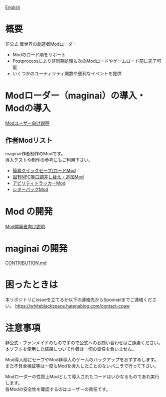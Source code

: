 [English](README_en.md)

# 概要

非公式 異世界の創造者Modローダー

- Modのロード順をサポート
- Postprocessにより非同期処理も次のModロードやゲームロード前に完了可能
- いくつかのユーティリティ関数や便利なイベントを提供

# Modローダー（maginai）の導入・Modの導入
[Modユーザー向け説明](INSTALL.md)

## 作者Modリスト
maginai作者制作のModです。  
導入テストや制作の参考にもご利用下さい。  

- [簡易クイックセーブ/ロードMod](https://github.com/Spoonail-Iroiro/maginai-qsave/blob/master/README.md)
- [固有NPC等口調差し替え・追加Mod](https://github.com/Spoonail-Iroiro/maginai-plustalk/blob/master/README.md)
- [アビリティトラッカーMod](https://github.com/Spoonail-Iroiro/maginai-atrack)
- [レターパックMod](https://github.com/Spoonail-Iroiro/maginai-letterpack/blob/master/README.md)


# Mod の開発
[Mod開発者向け説明](MOD_DEVELOP.md)

# maginai の開発
[CONTRIBUTION.md](CONTRIBUTION.md)

# 困ったときは
本リポジトリにissueを立てるか以下の連絡先からSpoonailまでご連絡ください。
https://whiteblackspace.hatenablog.com/contact-coaw

# 注意事項
非公式・ファンメイドのものですので公式へのお問い合わせはご遠慮ください。  
本ソフトを使用した結果について作者は一切の責任を負いません。  

Mod導入前にセーブやMod非導入のゲームのバックアップをおすすめします。  
また不具合検証等は一度もModを導入したことのないバニラで行って下さい。  

Modローダーの性質上Modとして導入されたコードはいかなるものであれ実行します。  
各Modの安全性を確認するのはユーザーの責任です。  


